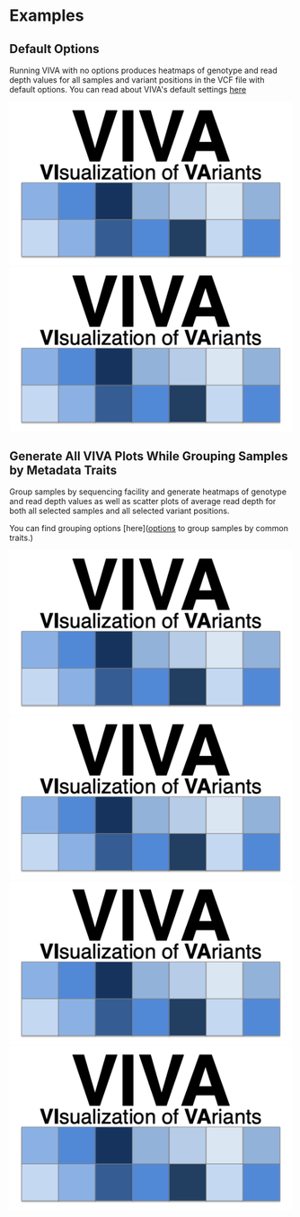 # Examples

## Default Options

Running VIVA with no options produces heatmaps of genotype and read depth values for all samples and variant positions in the VCF file with default options. You can read about VIVA's default settings [here](https://compbiocore.github.io/VariantVisualization.jl/stable/#default-options)

![Default Genotype Heatmap](assets/VIVA_logo.png)
![Default Read Depth Heatmap](assets/VIVA_logo.png)

## Generate All VIVA Plots While Grouping Samples by Metadata Traits

Group samples by sequencing facility and generate heatmaps of genotype and read depth values as well as scatter plots of average read depth for both all selected samples and all selected variant positions. 

You can find grouping options [here]([options](https://compbiocore.github.io/VariantVisualization.jl/stable/filtering_vcf/#selecting-and-grouping-samples) to group samples by common traits.)

![Grouped Genotype Heatmap](assets/VIVA_logo.png)
![Grouped Read Depth Heatmap](assets/VIVA_logo.png)
![Grouped Variant Average Read Depth Scatter Plot](assets/VIVA_logo.png)
![Grouped Sample Average Read Depth Scatter Plot](assets/VIVA_logo.png)
 